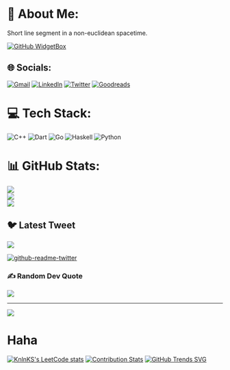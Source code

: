 # 💫 About Me:
Short line segment in a non-euclidean spacetime.

[![GitHub WidgetBox](https://github-widgetbox.vercel.app/api/profile?username=Darshan-AS&data=followers,repositories,stars,commits&theme=nautilus)](https://github.com/Jurredr/github-widgetbox)

<!-- ![visitor badge](https://visitor-badge.glitch.me/badge?page_id=jwenjian.visitor-badge&left_text=Visitors) -->


## 🌐 Socials:
[![Gmail](https://img.shields.io/badge/Gmail-D14836?style=for-the-badge&logo=gmail&logoColor=white)](mailto://itisdarshan@gmail.com)
[![LinkedIn](https://img.shields.io/badge/linkedin-%230077B5.svg?style=for-the-badge&logo=linkedin&logoColor=white)](https://linkedin.com/in/darshan-as)
[![Twitter](https://img.shields.io/badge/Twitter-%231DA1F2.svg?style=for-the-badge&logo=Twitter&logoColor=white)](https://twitter.com/itisDarshan)
[![Goodreads](https://img.shields.io/badge/Goodreads-F3F1EA?style=for-the-badge&logo=goodreads&logoColor=372213)](https://goodreads.com/darshan-as)

<!--
![Mastodon](https://img.shields.io/badge/-MASTODON-%232B90D9?style=for-the-badge&logo=mastodon&logoColor=white)
![Signal](https://img.shields.io/badge/Signal-%23039BE5.svg?style=for-the-badge&logo=Signal&logoColor=white)
![Reddit](https://img.shields.io/badge/Reddit-FF4500?style=for-the-badge&logo=reddit&logoColor=white)
![Slack](https://img.shields.io/badge/Slack-4A154B?style=for-the-badge&logo=slack&logoColor=white)
![Telegram](https://img.shields.io/badge/Telegram-2CA5E0?style=for-the-badge&logo=telegram&logoColor=white)
![WhatsApp](https://img.shields.io/badge/WhatsApp-25D366?style=for-the-badge&logo=whatsapp&logoColor=white)
![YouTube](https://img.shields.io/badge/YouTube-%23FF0000.svg?style=for-the-badge&logo=YouTube&logoColor=white)
-->


# 💻 Tech Stack:
![C++](https://img.shields.io/badge/c++-%2300599C.svg?style=flat&logo=c%2B%2B&logoColor=white) ![Dart](https://img.shields.io/badge/dart-%230175C2.svg?style=flat&logo=dart&logoColor=white) ![Go](https://img.shields.io/badge/go-%2300ADD8.svg?style=flat&logo=go&logoColor=white) ![Haskell](https://img.shields.io/badge/Haskell-5e5086?style=flat&logo=haskell&logoColor=white) ![Python](https://img.shields.io/badge/python-3670A0?style=flat&logo=python&logoColor=ffdd54)

# 📊 GitHub Stats:
![](https://github-readme-stats.vercel.app/api?username=darshan-as&theme=tokyonight&hide_border=false&include_all_commits=true&count_private=true)<br/>
![](https://github-readme-streak-stats.herokuapp.com/?user=darshan-as&theme=tokyonight&hide_border=false)<br/>
![](https://github-readme-stats.vercel.app/api/top-langs/?username=darshan-as&theme=tokyonight&hide_border=false&include_all_commits=true&count_private=true&layout=compact)

<!--
## 🏆 GitHub Trophies
![](https://github-profile-trophy.vercel.app/?username=darshan-as&theme=tokyonight&no-frame=false&no-bg=false&margin-w=4)
-->

## 🐦 Latest Tweet
[![](https://gtce.itsvg.in/api?username=itisDarshan&theme=tokyonight&icon=user)](https://twitter.com/itisDarshan)

[![github-readme-twitter](https://github-readme-twitter.gazf.vercel.app/api?id=itisDarshan&layout=normal)](https://twitter.com/itisDarshan)


### ✍️ Random Dev Quote
![](https://quotes-github-readme.vercel.app/api?type=horizontal&theme=tokyonight)

---
[![](https://visitcount.itsvg.in/api?id=darshan-as&icon=0&color=0)](https://visitcount.itsvg.in)

<!--
  ## 💰 You can help me by Donating
  [![BuyMeACoffee](https://img.shields.io/badge/Buy%20Me%20a%20Coffee-ffdd00?style=for-the-badge&logo=buy-me-a-coffee&logoColor=black)](https://buymeacoffee.com/darshan-as) [![PayPal](https://img.shields.io/badge/PayPal-00457C?style=for-the-badge&logo=paypal&logoColor=white)](https://paypal.me/darshan-as) [![Patreon](https://img.shields.io/badge/Patreon-F96854?style=for-the-badge&logo=patreon&logoColor=white)](https://patreon.com/darshan-as) [![Ko-Fi](https://img.shields.io/badge/Ko--fi-F16061?style=for-the-badge&logo=ko-fi&logoColor=white)](https://ko-fi.com/darshan-as) 
-->

  
<!-- Proudly created with GPRM ( https://gprm.itsvg.in ) -->
# Haha

[![KnlnKS's LeetCode stats](https://leetcode-stats-six.vercel.app/?username=darshan-as&theme=dark)](https://github.com/KnlnKS/leetcode-stats)
[![Contribution Stats](https://github-contribution-stats.vercel.app/api/?username=Darshan-AS)](https://github.com/LordDashMe/github-contribution-stats/)
[![GitHub Trends SVG](https://api.githubtrends.io/user/svg/Darshan-AS/langs)](https://githubtrends.io)
